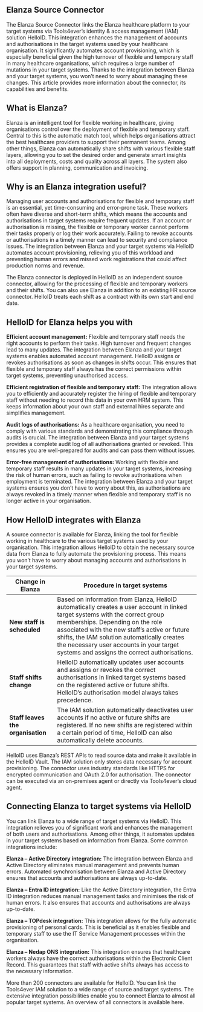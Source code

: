 ## Elanza Source Connector

The Elanza Source Connector links the Elanza healthcare platform to your target systems via Tools4ever’s identity & access management (IAM) solution HelloID. This integration enhances the management of accounts and authorisations in the target systems used by your healthcare organisation. It significantly automates account provisioning, which is especially beneficial given the high turnover of flexible and temporary staff in many healthcare organisations, which requires a large number of mutations in your target systems. Thanks to the integration between Elanza and your target systems, you won’t need to worry about managing these changes. This article provides more information about the connector, its capabilities and benefits.

##  What is Elanza?

Elanza is an intelligent tool for flexible working in healthcare, giving organisations control over the deployment of flexible and temporary staff. Central to this is the automatic match tool, which helps organisations attract the best healthcare providers to support their permanent teams. Among other things, Elanza can automatically share shifts with various flexible staff layers, allowing you to set the desired order and generate smart insights into all deployments, costs and quality across all layers. The system also offers support in planning, communication and invoicing.

## Why is an Elanza integration useful?

Managing user accounts and authorisations for flexible and temporary staff is an essential, yet time-consuming and error-prone task. These workers often have diverse and short-term shifts, which means the accounts and authorisations in target systems require frequent updates. If an account or authorisation is missing, the flexible or temporary worker cannot perform their tasks properly or log their work accurately. Failing to revoke accounts or authorisations in a timely manner can lead to security and compliance issues. The integration between Elanza and your target systems via HelloID automates account provisioning, relieving you of this workload and preventing human errors and missed work registrations that could affect production norms and revenue.

The Elanza connector is deployed in HelloID as an independent source connector, allowing for the processing of flexible and temporary workers and their shifts. You can also use Elanza in addition to an existing HR source connector. HelloID treats each shift as a contract with its own start and end date.

## HelloID for Elanza helps you with

**Efficient account management:** Flexible and temporary staff needs the right accounts to perform their tasks. High turnover and frequent changes lead to many updates. The integration between Elanza and your target systems enables automated account management. HelloID assigns or revokes authorisations as soon as changes in shifts occur. This ensures that flexible and temporary staff always has the correct permissions within target systems, preventing unauthorised access.

**Efficient registration of flexible and temporary staff:** The integration allows you to efficiently and accurately register the hiring of flexible and temporary staff without needing to record this data in your own HRM system. This keeps information about your own staff and external hires separate and simplifies management.

**Audit logs of authorisations:** As a healthcare organisation, you need to comply with various standards and demonstrating this compliance through audits is crucial. The integration between Elanza and your target systems provides a complete audit log of all authorisations granted or revoked. This ensures you are well-prepared for audits and can pass them without issues.

**Error-free management of authorisations:** Working with flexible and temporary staff results in many updates in your target systems, increasing the risk of human errors, such as failing to revoke authorisations when employment is terminated. The integration between Elanza and your target systems ensures you don’t have to worry about this, as authorisations are always revoked in a timely manner when flexible and temporary staff is no longer active in your organisation.

## How HelloID integrates with Elanza
	
A source connector is available for Elanza, linking the tool for flexible working in healthcare to the various target systems used by your organisation. This integration allows HelloID to obtain the necessary source data from Elanza to fully automate the provisioning process. This means you won’t have to worry about managing accounts and authorisations in your target systems.

| Change in Elanza |  	Procedure in target systems | 
| ------------------- | ---------------------------- | 
| **New staff is scheduled** |	Based on information from Elanza, HelloID automatically creates a user account in linked target systems with the correct group memberships. Depending on the role associated with the new staff’s active or future shifts, the IAM solution automatically creates the necessary user accounts in your target systems and assigns the correct authorisations. | 
| **Staff shifts change** |	HelloID automatically updates user accounts and assigns or revokes the correct authorisations in linked target systems based on the registered active or future shifts. HelloID’s authorisation model always takes precedence. | 
| **Staff leaves the organisation** |	The IAM solution automatically deactivates user accounts if no active or future shifts are registered. If no new shifts are registered within a certain period of time, HelloID can also automatically delete accounts. |  

HelloID uses Elanza’s REST APIs to read source data and make it available in the HelloID Vault. The IAM solution only stores data necessary for account provisioning. The connector uses industry standards like HTTPS for encrypted communication and OAuth 2.0 for authorisation. The connector can be executed via an on-premises agent or directly via Tools4ever’s cloud agent.

## Connecting Elanza to target systems via HelloID

You can link Elanza to a wide range of target systems via HelloID. This integration relieves you of significant work and enhances the management of both users and authorisations. Among other things, it automates updates in your target systems based on information from Elanza. Some common integrations include:

**Elanza – Active Directory integration:** The integration between Elanza and Active Directory eliminates manual management and prevents human errors. Automated synchronisation between Elanza and Active Directory ensures that accounts and authorisations are always up-to-date.

**Elanza – Entra ID integration:** Like the Active Directory integration, the Entra ID integration reduces manual management tasks and minimises the risk of human errors. It also ensures that accounts and authorisations are always up-to-date.

**Elanza – TOPdesk integration:** This integration allows for the fully automatic provisioning of personal cards. This is beneficial as it enables flexible and temporary staff to use the IT Service Management processes within the organisation.

**Elanza – Nedap ONS integration:** This integration ensures that healthcare workers always have the correct authorisations within the Electronic Client Record. This guarantees that staff with active shifts always has access to the necessary information.

More than 200 connectors are available for HelloID. You can link the Tools4ever IAM solution to a wide range of source and target systems. The extensive integration possibilities enable you to connect Elanza to almost all popular target systems. An overview of all connectors is available here.
